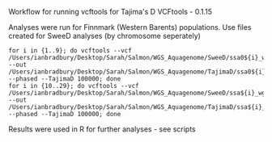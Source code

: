 Workflow for running vcftools for Tajima's D
VCFtools - 0.1.15

Analyses were run for Finnmark (Western Barents) populations. Use files created for SweeD analyses (by chromosome seperately)

```
for i in {1..9}; do vcftools --vcf  /Users/ianbradbury/Desktop/Sarah/Salmon/WGS_Aquagenome/SweeD/ssa0${i}_wg.phased_finnmark.txt.recode_maf001.vcf.recode.vcf --out /Users/ianbradbury/Desktop/Sarah/Salmon/WGS_Aquagenome/TajimaD/ssa0${i}_wg.phased_finnmark_TajimaD --phased --TajimaD 100000; done
for i in {10..29}; do vcftools --vcf  /Users/ianbradbury/Desktop/Sarah/Salmon/WGS_Aquagenome/SweeD/ssa${i}_wg.phased_finnmark.txt.recode_maf001.vcf.recode.vcf --out /Users/ianbradbury/Desktop/Sarah/Salmon/WGS_Aquagenome/TajimaD/ssa${i}_wg.phased_finnmark_TajimaD --phased --TajimaD 100000; done
```

Results were used in R for further analyses - see scripts
